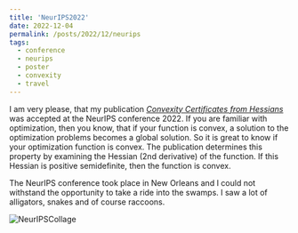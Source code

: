 ```yaml
---
title: 'NeurIPS2022'
date: 2022-12-04
permalink: /posts/2022/12/neurips
tags:
  - conference
  - neurips
  - poster
  - convexity
  - travel
---
```


I am very please, that my publication [_Convexity Certificates from Hessians_](https://arxiv.org/abs/2210.10430) was accepted at the NeurIPS conference 2022. If you are familiar with optimization, then you know, that if your function is convex, a solution to the optimization problems becomes a global solution. So it is great to know if your optimization function is convex. The publication determines this property by examining the Hessian (2nd derivative) of the function. If this Hessian is positive semidefinite, then the function is convex. 

The NeurIPS conference took place in New Orleans and I could not withstand the opportunity to take a ride into the swamps. I saw a lot of alligators, snakes and of course raccoons. 

![NeurIPSCollage](/images/neurips2022.png) 